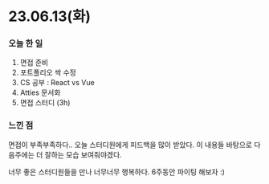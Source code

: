 # 23.06.13(화)

### 오늘 한 일

1. 면접 준비
2. 포트폴리오 싹 수정
3. CS 공부 : React vs Vue
4. Atties 문서화
5. 면접 스터디 (3h)

### 느낀 점

면접이 부족부족하다.. 오늘 스터디원에게 피드백을 많이 받았다. 이 내용들 바탕으로 다음주에는 더 잘하는 모습 보여줘야겠다.

너무 좋은 스터디원들을 만나 너무너무 행복하다. 6주동안 파이팅 해보자 :)
